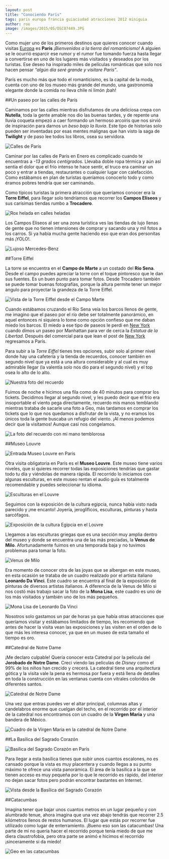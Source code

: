 ```yaml
---
layout: post
title: "Conociendo París"
tags: paris europa francia guiaciudad atracciones 2012 miniguia
author: rox
image: /images/2015/05/DSC07449.JPG
---
```

Como mujer uno de los primeros destinos que quieres conocer cuando visitas [Europa](/tag/europa/) es **París** *¡Bienvenidos a la tierra del romanticismo!* A alguien se le ocurrió esparcir ese rumor y el rumor fue tomando fuerza hasta llegar a convertirse en uno de los lugares más visitados y deseados por los turistas. Ese deseo ha inspirado miles de películas románticas que solo nos hacen pensar *“algún día seré grande y visitare París”*.

París es mucho más que todo el romanticismo, es la capital de la moda, cuenta con uno de los museo más grande del mundo, una gastronomía elegante donde la comida no lleva chile ni limón ¡bah!

##Un paseo por las calles de París

Caminamos por las calles mientras disfrutamos de una deliciosa crepa con **Nutella**, toda la gente amable nos dio las buenas tardes, y de repente una lluvia coqueta empezó a caer formando un hermoso arcoíris que nos sirvió de inspiración para darnos un *beso bajo la lluvia*. Este tipo de historias solo pueden ser inventadas por esas mentes malignas que han visto la saga de **Twilight** y de paso lee todos los libros, osea su servidora.

![Calles de París](/images/2015/05/DSC07063.JPG)

Caminar por las calles de París en Enero es complicado cuando te encuentras a *-13 grados centígrados.* Llevaba doble ropa térmica y aún así sentía el dolor que el frío intenso te hace sentir, el truco era caminar un poco y entrar a tiendas, restaurantes o cualquier lugar con calefacción. Como estábamos en plan de turistas queríamos conocerlo todo y como éramos pobres tendría que ser caminando.

Como típicos turistas la primera atracción que queríamos conocer era la **Torre Eiffel**, para llegar solo tendríamos que recorrer los **Campos Elíseos** y sus carísimas tiendas rumbo a **Trocadero**.

![Rox helada en calles heladas](/images/2015/05/DSC07115--1-.JPG)

Los Campos Eliseos al ser una zona turística ves las tiendas de lujo llenas de gente que no tienen intensiones de comprar y sacando una y mil fotos a los carros. Si ya había mucha gente haciendo eso que eran dos personitas más ¡YOLO!.

![Lujoso Mercedes-Benz](/images/2015/05/DSC07102.JPG)

##Torre Eiffel

La torre se encuentra en el **Campo de Marte** a un costado del **Río Sena**. Desde el campo puedes apreciar la torre con el toque pintoresco que le dan sus fuentes. Es un buen punto para tomar fotos. Desde Trocadero también se puede tomar buenas fotografías, porque la altura permite tener un mejor angulo para proyectar la grandeza de la Torre Eiffel.

![Vista de la Torre Eiffel desde el Campo Marte](/images/2015/05/DSC07131.JPG)

Cuando estábamos cruzando el Río Sena veía los barcos llenos de gente, me imagino que el paseo por el río debe ser totalmente panorámico, en aquel entonces ni siquiera lo tome como opción confieso que me daban miedo los barcos. El miedo a ese tipo de paseos le perdí en [New York](/diario-de-nyc-parte-i/) cuando dimos un paseo por Manhattan para ver de cerca la *Estatua de la Libertad*. Después del comercial para que lean el post de [New York](/tag/new-york/) regresamos a París.

Para subir a la *Torre Eiffel* tienes tres opciones, subir solo al primer nivel donde hay una cafetería y la tienda de recuerdos, conocer también en segundo nivel que ya está a una altura considerable y al cual es muy admirable llegar (la valentía solo nos dio para el segundo nivel) y el top osea lo alto de lo alto. 

![Nuestra foto del recuerdo](/images/2015/05/DSC07123.JPG)

Fuimos de noche e hicimos una fila como de 40 minutos para comprar los tickets. Decidimos llegar al segundo nivel, y les puedo decir que el frío era insoportable el viento pega directamente, recuerdo mis manos temblando mientras trataba de sacarle una foto a Geo, más tardamos en comprar los tickets que lo que nos quedamos a disfrutar de la vista, y no eramos los únicos toda la gente buscaba un refugio del viento. ¡Al menos podemos decir que la visitamos! Aunque casi nos congelamos.

![La foto del recuerdo con mi mano temblorosa](/images/2015/05/DSC07346.JPG)

##Museo Louvre 

![Entrada Museo Louvre en París](/images/2015/05/DSC07196.JPG)

Otra visita obligatoria en París es el **Museo Louvre**. Este museo tiene varios niveles, que si quieres recorrer todas las exposiciones tendrías que gastar todo tu día y viéndolas de manera rápida. El recorrido lo iniciamos con algunas esculturas, en este  museo rentan el audio guía es totalmente recomendable y puedes seleccionar tu idioma.  

![Esculturas en el Louvre](/images/2015/05/DSC07219.JPG)

Seguimos con la exposición de la cultura egipcia, nunca había visto nada parecido y ¡me encanto! Joyería, jeroglíficos, esculturas, pinturas y hasta sarcófagos. 

![Exposición de la cultura Egipcia en el Louvre](/images/2015/05/DSC07321.JPG)

Llegamos a las esculturas griegas que es una sección muy amplia dentro del museo y donde se encuentra una de las más preciadas, la **Venus de Milo**. Afortunadamente fuimos en una temporada baja y no tuvimos problemas para tomar la foto.

![Venus de Milo](/images/2015/05/DSC07290--1-.JPG)

Era momento de conocer otra de las joyas que se albergan en este museo, en esta ocasión se trataba de un cuadro realizado por el artista italiano **Leonardo Da Vinci**. Este cuadro se encuentra al final de la exposición de pinturas de diversos artistas italianos. A diferencia de la Venus de Milo si nos costó más trabajo sacar la foto de la **Mona Lisa**, este cuadro es uno de los más visitados y también uno de los más pequeños.

![Mona Lisa de Leonardo Da Vinci](/images/2015/05/DSC07266.JPG)

Nosotros solo gastamos un par de horas ya que había otras atracciones que queríamos visitar y estábamos limitados de tiempo, les recomiendo que antes de hacer la visita vean las exposiciones y las visiten en el orden de lo que más les interesa conocer, ya que en un museo de esta tamaño el tiempo es oro.

##Catedral de Notre Dame

¡Me declaro culpable! Quería conocer esta Catedral por la película del **Jorobado de Notre Dame**. Creci viendo las películas de *Disney* como el 99% de los niños han crecido y crecerá. La catedral tiene una arquitectura gótica y la visita vale la pena es hermosa por fuera y está llena de detalles en toda la construcción en las ventanas cuenta con vitrales coloridos de diferentes santos. 

![Catedral de Notre Dame](/images/2015/05/DSC07448.JPG)

Una vez que entras puedes ver el altar principal, columnas altas y candelabros enorme que cuelgan del techo, en el recorrido por el interior de la catedral nos encontramos con un cuadro de la **Virgen Maria** y una bandera de México.

![Cuadro de la Virgen Maria en la catedral de Notre Dame](/images/2015/05/DSC07477.JPG)

##La Basílica del Sagrado Corazón

![Basílica del Sagrado Corazón en París](/images/2015/05/DSC07511.JPG)

Para llegar a esta basílica tienes que subir unos cuantos escalones, no es cansado porque la vista es muy placentera y cuando llegas a su punto máximo te ofrece una vista panorámica. El área de la basílica a la que se tienen acceso es muy pequeña por lo que le recorrido es rápido, del interior no dejan sacar fotos pero podrán encontrar bastantes en Internet.

![Vista desde la Basílica del Sagrado Corazón](/images/2015/05/DSC07510.JPG)

##Catacumbas

Imagina tener que bajar unos cuantos metros en un lugar pequeño y con alumbrado tenue, ahora imagina que una vez abajo tendrás que recorrer 2.5 kilómetros llenos de restos humanos. El lugar que estás por recorrer fue utilizado como lugar de enterramiento. ¡Bueno eso son las catacumbas! Una parte de mi no quería hacer el recorrido porque tenía miedo de que me diera claustrofobia, pero otra parte se animó e hicimos el recorrido ¡sinceramente si da miedo!

![Geo en las catacumbas](/images/2015/05/DSC07566.JPG)
